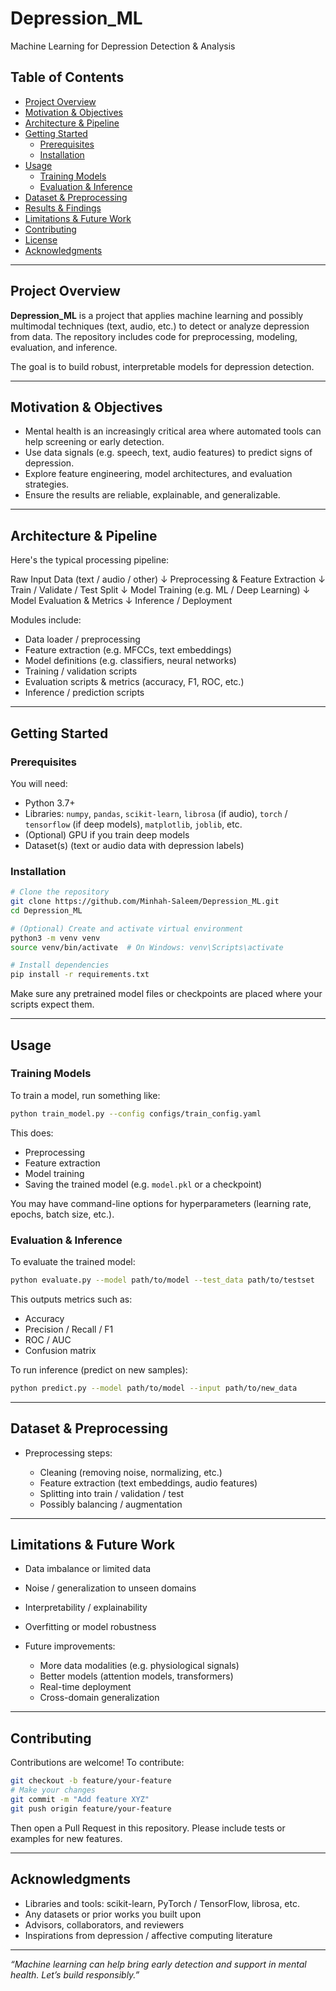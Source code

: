 # Depression_ML  
Machine Learning for Depression Detection & Analysis

## Table of Contents

- [Project Overview](#project-overview)  
- [Motivation & Objectives](#motivation--objectives)  
- [Architecture & Pipeline](#architecture--pipeline)  
- [Getting Started](#getting-started)  
  - [Prerequisites](#prerequisites)  
  - [Installation](#installation)  
- [Usage](#usage)  
  - [Training Models](#training-models)  
  - [Evaluation & Inference](#evaluation--inference)  
- [Dataset & Preprocessing](#dataset--preprocessing)  
- [Results & Findings](#results--findings)  
- [Limitations & Future Work](#limitations--future-work)  
- [Contributing](#contributing)  
- [License](#license)  
- [Acknowledgments](#acknowledgments)

---

## Project Overview

**Depression_ML** is a project that applies machine learning and possibly multimodal techniques (text, audio, etc.) to detect or analyze depression from data. The repository includes code for preprocessing, modeling, evaluation, and inference.

The goal is to build robust, interpretable models for depression detection.

---

## Motivation & Objectives

- Mental health is an increasingly critical area where automated tools can help screening or early detection.  
- Use data signals (e.g. speech, text, audio features) to predict signs of depression.  
- Explore feature engineering, model architectures, and evaluation strategies.  
- Ensure the results are reliable, explainable, and generalizable.

---

## Architecture & Pipeline

Here's the typical processing pipeline:

Raw Input Data (text / audio / other)
↓
Preprocessing & Feature Extraction
↓
Train / Validate / Test Split
↓
Model Training (e.g. ML / Deep Learning)
↓
Model Evaluation & Metrics
↓
Inference / Deployment

Modules include:
- Data loader / preprocessing  
- Feature extraction (e.g. MFCCs, text embeddings)  
- Model definitions (e.g. classifiers, neural networks)  
- Training / validation scripts  
- Evaluation scripts & metrics (accuracy, F1, ROC, etc.)  
- Inference / prediction scripts  

---

## Getting Started

### Prerequisites

You will need:
- Python 3.7+  
- Libraries: `numpy`, `pandas`, `scikit-learn`, `librosa` (if audio), `torch` / `tensorflow` (if deep models), `matplotlib`, `joblib`, etc.  
- (Optional) GPU if you train deep models  
- Dataset(s) (text or audio data with depression labels)  

### Installation

```bash
# Clone the repository
git clone https://github.com/Minhah-Saleem/Depression_ML.git
cd Depression_ML

# (Optional) Create and activate virtual environment
python3 -m venv venv
source venv/bin/activate  # On Windows: venv\Scripts\activate

# Install dependencies
pip install -r requirements.txt
````

Make sure any pretrained model files or checkpoints are placed where your scripts expect them.

---

## Usage

### Training Models

To train a model, run something like:

```bash
python train_model.py --config configs/train_config.yaml
```

This does:

* Preprocessing
* Feature extraction
* Model training
* Saving the trained model (e.g. `model.pkl` or a checkpoint)

You may have command-line options for hyperparameters (learning rate, epochs, batch size, etc.).

### Evaluation & Inference

To evaluate the trained model:

```bash
python evaluate.py --model path/to/model --test_data path/to/testset
```

This outputs metrics such as:

* Accuracy
* Precision / Recall / F1
* ROC / AUC
* Confusion matrix

To run inference (predict on new samples):

```bash
python predict.py --model path/to/model --input path/to/new_data
```

---

## Dataset & Preprocessing
* Preprocessing steps:

  * Cleaning (removing noise, normalizing, etc.)
  * Feature extraction (text embeddings, audio features)
  * Splitting into train / validation / test
  * Possibly balancing / augmentation

---

## Limitations & Future Work

* Data imbalance or limited data
* Noise / generalization to unseen domains
* Interpretability / explainability
* Overfitting or model robustness
* Future improvements:

  * More data modalities (e.g. physiological signals)
  * Better models (attention models, transformers)
  * Real-time deployment
  * Cross-domain generalization

---

## Contributing

Contributions are welcome! To contribute:

```bash
git checkout -b feature/your-feature
# Make your changes
git commit -m "Add feature XYZ"
git push origin feature/your-feature
```

Then open a Pull Request in this repository. Please include tests or examples for new features.

---

## Acknowledgments

* Libraries and tools: scikit-learn, PyTorch / TensorFlow, librosa, etc.
* Any datasets or prior works you built upon
* Advisors, collaborators, and reviewers
* Inspirations from depression / affective computing literature

---

*“Machine learning can help bring early detection and support in mental health. Let’s build responsibly.”*

